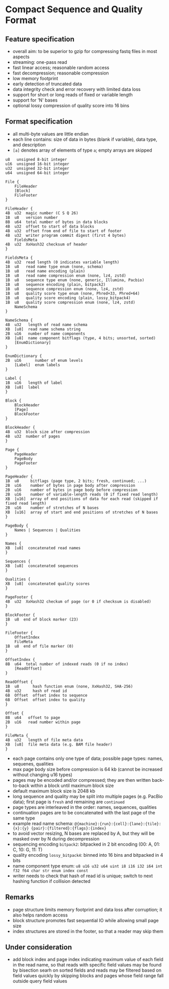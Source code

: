 # Compact Sequence and Quality Format

## Feature specification

* overall aim: to be superior to gzip for compressing fastq files in most aspects
* streaming: one-pass read
* fast linear access; reasonable random access
* fast decompression; reasonable compression
* low memory footprint
* early detection of truncated data
* data integrity check and error recovery with limited data loss
* support for short or long reads of fixed or variable length
* support for 'N' bases
* optional lossy compression of quality score into 16 bins

## Format specification

- all multi-byte values are little endian
- each line contains: size of data in bytes (blank if variable), data type, and description
- `[a]` denotes array of elements of type `a`; empty arrays are skipped

```
u8   unsigned 8-bit integer
u16  unsigned 16-bit integer
u32  unsigned 32-bit integer
u64  unsigned 64-bit integer

File {
    FileHeader
    [Block]
    FileFooter
}

FileHeader {
4B  u32  magic number (C S Q 26)
1B  u8   version number
8B  u64  total number of bytes in data blocks
4B  u32  offset to start of data blocks
4B  u32  offset from end of file to start of footer
4B  u32  writer program commit digest (first 4 bytes)
    FieldsMeta
4B  u32  XxHash32 checksum of header
}

FieldsMeta {
4B  u32  read length (0 indicates variable length)
1B  u8   read name type enum (none, schema)
1B  u8   read name encoding (plain)
1B  u8   read name compression enum (none, lz4, zstd)
1B  u8   sequence type enum (none, generic, Illumina, Pacbio)
1B  u8   sequence encoding (plain, bitpack2)
1B  u8   sequence compression enum (none, lz4, zstd)
1B  u8   quality score type enum (none, Phred+33, Phred+64)
1B  u8   quality score encoding (plain, lossy_bitpack4)
1B  u8   quality score compression enum (none, lz4, zstd)
    NameSchema
}

NameSchema {
4B  u32   length of read name schema
XB  [u8]  read name schema string
2B  u16   number of name components
XB  [u8]  name component bitflags (type, 4 bits; unsorted, sorted)
    [EnumDictionary]
}

EnumDictionary {
2B  u16      number of enum levels
    [Label]  enum labels
}

Label {
1B  u16   length of label
XB  [u8]  label
}

Block {
    BlockHeader
    [Page]
    BlockFooter
}

BlockHeader {
4B  u32  block size after compression
4B  u32  number of pages
}

Page {
    PageHeader
    PageBody
    PageFooter
}

PageHeader {
1B  u8     bitflags (page type, 2 bits; fresh, continued; ...)
2B  u16    number of bytes in page body after compression
2B  u16    number of bytes in page body before compression
2B  u16    number of variable-length reads (0 if fixed read length)
XB  [u16]  array of end positions of data for each read (skipped if fixed read length)
2B  u16    number of stretches of N bases
XB  [u16]  array of start and end positions of stretches of N bases
}

PageBody {
    Names | Sequences | Qualities
}

Names {
XB  [u8]  concatenated read names
}

Sequences {
XB  [u8]  concatenated sequences
}

Qualities {
XB  [u8]  concatenated quality scores
}

PageFooter {
4B  u32  XxHash32 checkum of page (or 0 if checksum is disabled)
}

BlockFooter {
1B  u8  end of block marker (23)
}

FileFooter {
    OffsetIndex
    FileMeta
1B  u8  end of file marker (0)
}

OffsetIndex {
8B  u64  total number of indexed reads (0 if no index)
    [ReadOffset]
}

ReadOffset {
1B  u8      hash function enum (none, XxHash32, SHA-256)
4B  u32     hash of read id
6B  Offset  offset index to sequence
6B  Offset  offset index to quality
}

Offset {
8B  u64   offset to page
2B  u16   read number within page
}

FileMeta {
4B  u32   length of file meta data
XB  [u8]  file meta data (e.g. BAM file header)
}
```

- each page contains only one type of data; possible page types: names, sequenes, qualities
- max page body size before compression is 64 kb (cannot be increased without changing u16 types)
- pages may be encoded and/or compressed; they are then written back-to-back within a block until maximum block size
- default maximum block size is 2048 kb
- long sequence and quality may be split into multiple pages (e.g. PacBio data);
  first page is `fresh` and remaining are `continued`
- page types are interleaved in the order: names, sequences, qualities
- continuation pages are to be concatenated with the last page of the same type
- example read name schema: `@{machine}:{run}:{cell}:{lane}:{tile}:{x}:{y} {pair}:{filtered}:{flags}:{index}`
- to avoid vector resizing, N bases are replaced by A, but they will be masked over by N during decompression
- sequencing encoding `bitpack2`: bitpacked in 2 bit encoding (00: A, 01: C, 10: G, 11: T)
- quality encoding `lossy_bitpack4`: binned into 16 bins and bitpacked in 4 bits
- name component type enum: `u8 u16 u32 u64 uint i8 i16 i32 i64 int f32 f64 char str enum index const`
- writer needs to check that hash of read id is unique; switch to next hashing function if collision detected

## Remarks

- page structure limits memory footprint and data loss after corruption; it also helps random access
- block structure promotes fast sequential IO while allowing small page size
- index structures are stored in the footer, so that a reader may skip them

## Under consideration

- add block index and page index indicating maximum value of each field in the read name,
  so that reads with specific field values may be found by bisection searh on sorted fields and
  reads may be filtered based on field values quickly by skipping blocks and pages whose field range
  fall outside query field values
